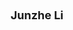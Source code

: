 ---
layout: page
title: <font size =4 > Junzhe Li </font>
description: Fall 2021
img: assets/img/members/junzhe.jpg
importance: 2
category: Undergraduate Students Alumni
---